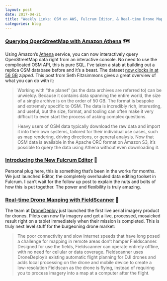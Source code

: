 ```yaml
---
layout: post
date: 2017-04-21
title: "Weekly Links: OSM on AWS, Fulcrum Editor, & Real-time Drone Maps"
categories: blog
---
```


### [Querying OpenStreetMap with Amazon Athena](https://aws.amazon.com/blogs/big-data/querying-openstreetmap-with-amazon-athena/) 🗺

Using Amazon’s [Athena](https://aws.amazon.com/athena/) service, you can now interactively query OpenStreetMap data right from an interactive console. No need to use the complicated OSM API, this is pure SQL. I’ve taken a stab at building out a replica OSM database before and it’s a beast. The dataset [now clocks in at 56 GB](http://planet.openstreetmap.org/) _zipped_. This post from Seth Fitzsimmons gives a great overview of what you can do with it:

> Working with “the planet” (as the data archives are referred to) can be unwieldy. Because it contains data spanning
> the entire world, the size of a single archive is on the order of 50 GB. The format is bespoke and extremely specific
> to OSM. The data is incredibly rich, interesting, and useful, but the size, format, and tooling can often make it
> very difficult to even start the process of asking complex questions.
>
> Heavy users of OSM data typically download the raw data and import it into their own systems, tailored for their
> individual use cases, such as map rendering, driving directions, or general analysis. Now that OSM data is available
> in the Apache ORC format on Amazon S3, it’s possible to query the data using Athena without even downloading it.

### [Introducing the New Fulcrum Editor](http://www.fulcrumapp.com/blog/introducing-the-new-editor/) 🔺

Personal plug here, this is something that’s been in the works for months. We just launched Editor, the completely overhauled data editing toolset in Fulcrum. I can’t wait for the follow up post to explain the nuts and bolts of how this is put together. The power and flexibility is truly amazing.

### [Real-time Drone Mapping with FieldScanner](https://blog.dronedeploy.com/introducing-fieldscanner-real-time-drone-mapping-is-here-9e8c350775ed) 🚁

The team at [DroneDeploy](https://www.dronedeploy.com/) just launched the first live aerial imagery product for drones. Pilots can now fly imagery and get a live, processed, mosaicked result right on a tablet immediately when their mission is completed. This is truly next level stuff for the burgeoning drone market:

>The poor connectivity and slow internet speeds that have long posed a challenge for mapping in remote areas don’t hamper Fieldscanner. Designed for use the fields, Fieldscanner can operate entirely offline, with no need for cellular or data coverage. Fieldscanner uses DroneDeploy’s existing automatic flight planning for DJI drones and adds local processing on the drone and mobile device to create a low-resolution Fieldscan as the drone is flying, instead of requiring you to process imagery into a map at a computer after the flight.
